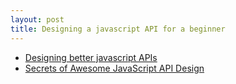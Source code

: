 ```yaml
---
layout: post
title: Designing a javascript API for a beginner
---
```


* [Designing better javascript APIs](http://www.smashingmagazine.com/2012/10/09/designing-javascript-apis-usability/)
* [Secrets of Awesome JavaScript API Design](http://www.slideshare.net/TheSatch/secrets-of-awesome-javascript-api-design)